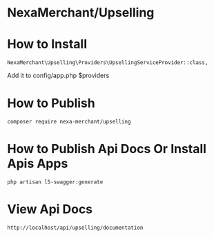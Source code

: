# NexaMerchant/Upselling

# How to Install


```
NexaMerchant\Upselling\Providers\UpsellingServiceProvider::class,
```
Add it to config/app.php $providers

# How to Publish

```
composer require nexa-merchant/upselling
```

# How to Publish Api Docs Or Install Apis Apps

```
php artisan l5-swagger:generate
```

# View Api Docs

```
http://localhost/api/upselling/documentation
```